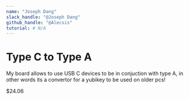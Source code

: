 ```yaml
---
name: "Joseph Dang"
slack_handle: "@Joseph Dang"
github_handle: "@Alecsis"
tutorial: # N/A
---
```


# Type C to Type A

<!-- Describe your board in 2-3 sentences. What are you making? What will it do? -->
My board allows to use USB C devices to be in conjuction with type A, in other words its a convertor for a yubikey to be used on older pcs!
<!-- How much is it going to cost? -->
$24.06
<!-- Tell us a little bit about your design process. What were some challenges? What helped? ***Totally optional*** -->
